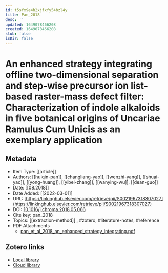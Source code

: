```yaml
---
id: t5sfx9e4h2xjfxfy54bzl4y
title: Pan_2018
desc: ''
updated: 1649078466208
created: 1649078466208
stub: false
isDir: false
---
```

# An enhanced strategy integrating offline two-dimensional separation and step-wise precursor ion list-based raster-mass defect filter: Characterization of indole alkaloids in five botanical origins of Uncariae Ramulus Cum Unicis as an exemplary application

## Metadata

* Item Type: [[article]]
* Authors: [[huiqin-pan]], [[changliang-yao]], [[wenzhi-yang]], [[shuai-yao]], [[yong-huang]], [[yibei-zhang]], [[wanying-wu]], [[dean-guo]]
* Date: [[08.2018]]
* Date Added: [[2022-03-01]]
* URL: [https://linkinghub.elsevier.com/retrieve/pii/S0021967318307027](https://linkinghub.elsevier.com/retrieve/pii/S0021967318307027)
* DOI: [10.1016/j.chroma.2018.05.066](https://doi.org/10.1016/j.chroma.2018.05.066)
* Cite key: pan_2018
* Topics: [[extraction-method]]
, #zotero, #literature-notes, #reference
* PDF Attachments
	- [pan_et_al_2018_an_enhanced_strategy_integrating.pdf](zotero://open-pdf/library/items/IMENK2ML)


##  Zotero links
* [Local library](zotero://select/items/3_UT6I8XVM)
* [Cloud library](http://zotero.org/groups/4613367/items/UT6I8XVM)

